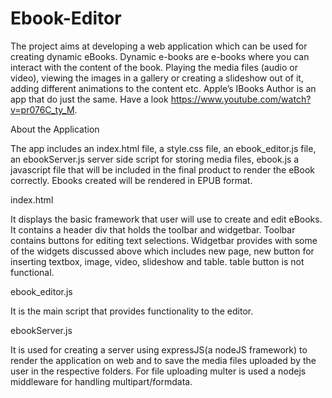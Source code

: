 # Ebook-Editor
The project aims at developing a web application which can be used for creating dynamic
eBooks. Dynamic e-books are e-books where you can interact with the content of the book.
Playing the media files (audio or video), viewing the images in a gallery or creating a slideshow
out of it, adding different animations to the content etc. Apple’s IBooks Author is an app that do
just the same. Have a look https://www.youtube.com/watch?v=pr076C_ty_M.

About the Application

The app includes an index.html file, a style.css file, an ebook_editor.js file, an ebookServer.js
server side script for storing media files, ebook.js a javascript file that will be included in the
final product to render the eBook correctly. Ebooks created will be rendered in EPUB format.

index.html

It displays the basic framework that user will use to create and edit eBooks. It contains a header
div that holds the toolbar and widgetbar. Toolbar contains buttons for editing text selections.
Widgetbar provides with some of the widgets discussed above which includes new page, new
button for inserting textbox, image, video, slideshow and table. table button is not functional.

ebook_editor.js

It is the main script that provides functionality to the editor.

ebookServer.js

It is used for creating a server using expressJS(a nodeJS framework) to render the application on
web and to save the media files uploaded by the user in the respective folders. For file
uploading multer is used a nodejs middleware for handling multipart/formdata.

